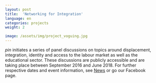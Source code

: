 ```yaml
---
layout: post
title:  'Networking for Integration'
language: en
categories: projects
weight: 2

image: /assets/img/project_voguing.jpg
---
```


*pin* initiates a series of panel discussions on topics around displacement, integration, identity and access to the labour market as well as the educational sector. These discussions are publicly accessible and are taking place between September 2016 and June 2018.
For further respective dates and event information, see <a class='scroll-on-page-link' href='#start'>News</a> or go our Facebook page.
